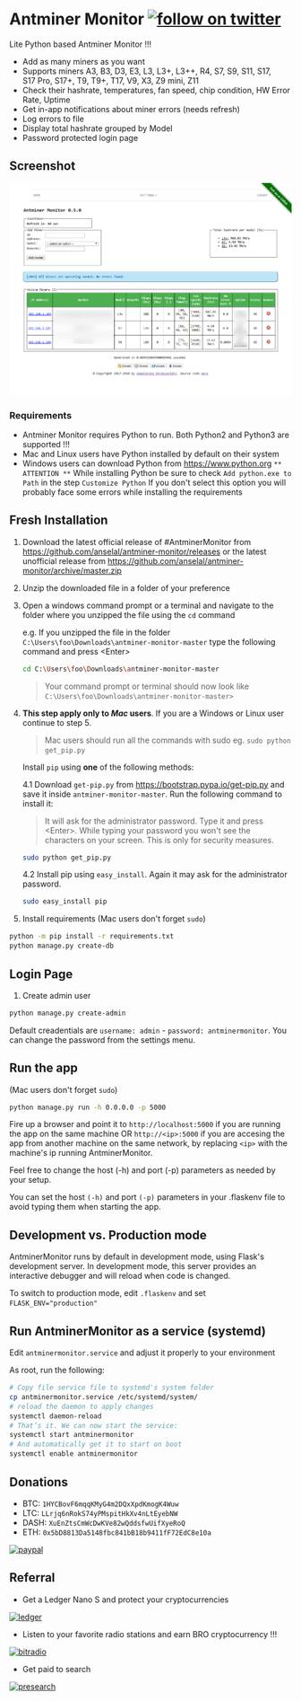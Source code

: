 # Antminer Monitor [![follow on twitter][twitter]](https://twitter.com/intent/follow?screen_name=AntminerMonitor)

Lite Python based Antminer Monitor !!!

- Add as many miners as you want
- Supports miners A3, B3, D3, E3, L3, L3+, L3++, R4, S7, S9, S11, S17, S17 Pro, S17+, T9, T9+, T17, V9, X3, Z9 mini, Z11
- Check their hashrate, temperatures, fan speed, chip condition, HW Error Rate, Uptime
- Get in-app notifications about miner errors (needs refresh)
- Log errors to file
- Display total hashrate grouped by Model
- Password protected login page

## Screenshot

![Alt text](/antminermonitor/static/images/screenshot_v0.5.0.png?raw=true "Screenshot v0.5.0")

### Requirements

- Antminer Monitor requires Python to run. Both Python2 and Python3 are supported !!!
- Mac and Linux users have Python installed by default on their system
- Windows users can download Python from <https://www.python.org>
`** ATTENTION **` While installing Python be sure to check `Add python.exe to Path` in the step `Customize Python`
If you don't select this option you will probably face some errors while installing the requirements

## Fresh Installation

1. Download the latest official release of #AntminerMonitor from <https://github.com/anselal/antminer-monitor/releases>
or the latest unofficial release from <https://github.com/anselal/antminer-monitor/archive/master.zip>
2. Unzip the downloaded file in a folder of your preference
3. Open a windows command prompt or a terminal and navigate to the folder where you unzipped the file using the `cd` command

   e.g. If you unzipped the file in the folder `C:\Users\foo\Downloads\antminer-monitor-master` type the following command and press \<Enter\>

   ```sh
   cd C:\Users\foo\Downloads\antminer-monitor-master
   ```

   > Your command prompt or terminal should now look like  `C:\Users\foo\Downloads\antminer-monitor-master>`

4. **This step apply only to *Mac* users**. If you are a Windows or Linux user continue to step 5.

   > Mac users should run all the commands with sudo eg. `sudo python get_pip.py`

   Install `pip` using __**one**__ of the following methods:

   4.1 Download `get-pip.py` from <https://bootstrap.pypa.io/get-pip.py> and save it inside `antminer-monitor-master`. Run the following command to install it:

      > It will ask for the administrator password. Type it and press \<Enter\>. While typing your password you won't see the characters on your screen. This is only for security measures.

      ```sh
      sudo python get_pip.py
      ```

   4.2 Install pip using `easy_install`. Again it may ask for the administrator password.

      ```sh
      sudo easy_install pip
      ```

5. Install requirements (Mac users don't forget `sudo`)

```sh
python -m pip install -r requirements.txt
python manage.py create-db
```

## Login Page

  1. Create admin user

```sh
python manage.py create-admin
```

Default creadentials are `username: admin` - `password: antminermonitor`. You can change the password from the settings menu.

## Run the app

 (Mac users don't forget `sudo`)

```sh
python manage.py run -h 0.0.0.0 -p 5000
```

Fire up a browser and point it to `http://localhost:5000` if you are running the app on the same machine OR `http://<ip>:5000` if you are accesing the app from another machine on the same network, by replacing `<ip>` with the machine's ip running AntminerMonitor.

Feel free to change the host (-h) and port (-p) parameters as needed by your setup.

You can set the host `(-h)` and port `(-p)` parameters in your .flaskenv file to avoid typing them when starting the app.

## Development vs. Production mode

AntminerMonitor runs by default in development mode, using Flask's development server. In development mode, this server provides an interactive debugger and will reload when code is changed.

To switch to production mode, edit `.flaskenv` and set `FLASK_ENV="production"`

## Run AntminerMonitor as a service (systemd)

Edit `antminermonitor.service` and adjust it properly to your environment

As root, run the following:

```sh
# Copy file service file to systemd's system folder
cp antminermonitor.service /etc/systemd/system/
# reload the daemon to apply changes
systemctl daemon-reload
# That’s it. We can now start the service:
systemctl start antminermonitor
# And automatically get it to start on boot
systemctl enable antminermonitor
```

## Donations

- BTC: `1HYCBovF6mqqKMyG4m2DQxXpdKmogK4Wuw`
- LTC: `LLrjq6nRokS74yPMspitHkXv4nLtEyebNW`
- DASH: `XuEnZtsCmWcDwKVe82wQddsfwUifXyeRoQ`
- ETH: `0x5bD8813Da5148fbc841bB18b9411fF72EdC8e10a`

[![paypal]](https://www.paypal.com/cgi-bin/webscr?cmd=_s-xclick&hosted_button_id=2AQ5RDGB5JVLW&source=url)

## Referral

- Get a Ledger Nano S and protect your cryptocurrencies

[![ledger]](https://www.ledgerwallet.com/r/3bf5?path=/products/ledger-nano-s&tracker=AntminerMonitor)

- Listen to your favorite radio stations and earn BRO cryptocurrency !!!

[![bitradio]](http://bitrad.io/?ref=59452)

- Get paid to search

[![presearch]](https://www.presearch.org/signup?rid=113267)

[twitter]: https://img.shields.io/twitter/follow/AntminerMonitor.svg?style=social
[paypal]: https://www.paypalobjects.com/en_US/i/btn/btn_donateCC_LG.gif
[ledger]: https://www.ledgerwallet.com/images/promo/nano-s/ledger_nano-s_7-2-8x9-0.jpg
[bitradio]: https://bitrad.io/images/BRO728x90.gif
[presearch]: https://www.presearch.org/images/rf/ban-4.jpg
